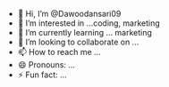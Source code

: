 - 👋 Hi, I’m @Dawoodansari09
- 👀 I’m interested in ...coding, marketing
- 🌱 I’m currently learning ... marketing
- 💞️ I’m looking to collaborate on ...
- 📫 How to reach me ...
- 😄 Pronouns: ...
- ⚡ Fun fact: ...

<!---
Dawoodansari09/Dawoodansari09 is a ✨ special ✨ repository because its `README.md` (this file) appears on your GitHub profile.
You can click the Preview link to take a look at your changes.
--->

